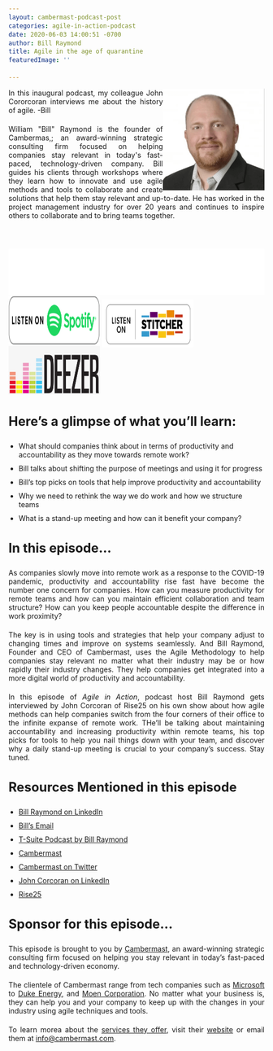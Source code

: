 ```yaml
---
layout: cambermast-podcast-post
categories: agile-in-action-podcast
date: 2020-06-03 14:00:51 -0700
author: Bill Raymond
title: Agile in the age of quarantine
featuredImage: ''

---
```

<img src="/uploads/bill-raymond.png" style="float:right;" width="200"/> 

In this inaugural podcast, my colleague John Cororcoran interviews me about the history of agile. -Bill

William "Bill" Raymond is the founder of Cambermas,; an award-winning strategic consulting firm focused on helping companies stay relevant in today's fast-paced, technology-driven company. Bill guides his clients through workshops where they learn how to innovate and use agile methods and tools to collaborate and create solutions that help them stay relevant and up-to-date. He has worked in the project management industry for over 20 years and continues to inspire others to collaborate and to bring teams together.

<p> </p>

<iframe style="border: none" src="//html5-player.libsyn.com/embed/episode/id/14427992/height/90/theme/custom/thumbnail/yes/direction/backward/render-playlist/no/custom-color/87A93A/" height="90" width="100%" scrolling="no"  allowfullscreen webkitallowfullscreen mozallowfullscreen oallowfullscreen msallowfullscreen></iframe>

<div class="podwrap"> <a href="https://open.spotify.com/show/6ntGFKgVK1vurtfFBCCwLq" target="_blank" rel="noopener"><img class="alignnone wp-image-1313" src="/uploads/listen-spotify.png" alt="Listen to Spotify" width="180" height="95" /></a> <a href="https://www.stitcher.com/podcast/rise25-media/agile-in-action-with-bill-raymond" target="_blank" rel="noopener"> <img class="alignnone wp-image-1318" src="/uploads/sticher-min.png" alt="sticher" width="180" height="95" style="top: 6px; position: relative;" /> </a> <a href="https://www.deezer.com/show/1285692" target="_blank" rel="noopener"><img class="alignnone wp-image-1318" src="/uploads/deezer-logo.png" alt="Deezer" width="180" height="95" /></a></div>

### **Here’s a glimpse of what you’ll learn:**

* What should companies think about in terms of productivity and accountability as they move towards remote work?
* Bill talks about shifting the purpose of meetings and using it for progress
* Bill’s top picks on tools that help improve productivity and accountability
* Why we need to rethink the way we do work and how we structure teams
* What is a stand-up meeting and how can it benefit your company?

### **In this episode…**

As companies slowly move into remote work as a response to the COVID-19 pandemic, productivity and accountability rise fast have become the number one concern for companies. How can you measure productivity for remote teams and how can you maintain efficient collaboration and team structure? How can you keep people accountable despite the difference in work proximity?

The key is in using tools and strategies that help your company adjust to changing times and improve on systems seamlessly. And Bill Raymond, Founder and CEO of Cambermast, uses the Agile Methodology to help companies stay relevant no matter what their industry may be or how rapidly their industry changes. They help companies get integrated into a more digital world of productivity and accountability.

In this episode of _Agile in Action_, podcast host Bill Raymond gets interviewed by John Corcoran of Rise25 on his own show about how agile methods can help companies switch from the four corners of their office to the infinite expanse of remote work. THe’ll be talking about maintaining accountability and increasing productivity within remote teams, his top picks for tools to help you nail things down with your team, and discover why a daily stand-up meeting is crucial to your company’s success. Stay tuned.

### **Resources Mentioned in this episode**

* [Bill Raymond on LinkedIn](https://www.linkedin.com/in/williamraymond)
* [Bill’s Email](http://bill.raymond@cambermast.com)
* [T-Suite Podcast by Bill Raymond](http://techgenix.com/podcast/the-t-suite/)
* [Cambermast](https://www.cambermast.com/)
* [Cambermast on Twitter](https://twitter.com/cambermast?lang=en)
* [John Corcoran on LinkedIn](https://www.linkedin.com/in/corcoran)
* [Rise25](http://rise25.com)

### **Sponsor for this episode...**

This episode is brought to you by [Cambermast](https://www.cambermast.com/), an award-winning strategic consulting firm focused on helping you stay relevant in today’s fast-paced and technology-driven economy.

The clientele of Cambermast range from tech companies such as [Microsoft](https://www.microsoft.com/en-ph) to [Duke Energy](https://www.duke-energy.com/home), and [Moen Corporation](https://www.moen.com/about-moen/moen-offices). No matter what your business is, they can help you and your company to keep up with the changes in your industry using agile techniques and tools.

To learn morea about the [services they offer](https://www.cambermast.com/services/), visit their [website](http://www.cambermast.com) or email them at [info@cambermast.com](mailto:info@cambermast.com).

<style>ul{list-style:disc;padding-left:20px;}p{text-align:justify;margin-bottom:20px;} ul li{margin-bottom:10px;}h3{font-size:25px;}/_.featured-image-section .featured-image-secondary-div{padding:20px;}.featured-image-secondary{display:none;}_*/</style>